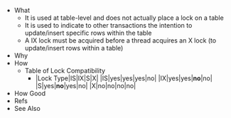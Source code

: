 - What
	- It is used at table-level and does not actually place a lock on a table
	- It is used to indicate to other transactions the intention to update/insert specific rows within the table
	- A IX lock must be acquired before a thread acquires an X lock (to update/insert rows within a table)
- Why
- How
	- Table of Lock Compatibility
		- |Lock Type|IS|IX|S|X|
		  |IS|yes|yes|yes|no|
		  |IX|yes|yes|**no**|no|
		  |S|yes|**no**|yes|no|
		  |X|no|no|no|no|
- How Good
- Refs
- See Also